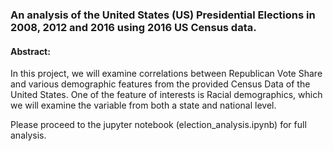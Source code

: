 ### An analysis of the United States (US) Presidential Elections in 2008, 2012 and 2016 using 2016 US Census data.

#### Abstract:

In this project, we will examine correlations between Republican Vote Share and various demographic features from the provided Census Data of the United States. One of the feature of interests is Racial demographics, which we will examine the variable from both a state and national level. 

Please proceed to the jupyter notebook (election_analysis.ipynb) for full analysis.
